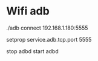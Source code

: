 Wifi adb
======

./adb connect 192.168.1.180:5555

setprop service.adb.tcp.port 5555

stop adbd
start adbd
